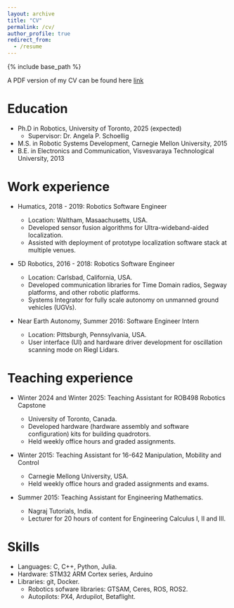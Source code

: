 ```yaml
---
layout: archive
title: "CV"
permalink: /cv/
author_profile: true
redirect_from:
  - /resume
---
```


{% include base_path %}

A PDF version of my CV can be found here [link](../files/abhishek_goudar_cv.pdf)

Education
======
* Ph.D in Robotics, University of Toronto, 2025 (expected)
  * Supervisor: Dr. Angela P. Schoellig
* M.S. in Robotic Systems Development, Carnegie Mellon University, 2015
* B.E. in Electronics and Communication, Visvesvaraya Technological University, 2013


Work experience
======
* Humatics, 2018 - 2019: Robotics Software Engineer
  * Location: Waltham, Masaachusetts, USA.
  * Developed sensor fusion algorithms for Ultra-wideband-aided localization.
  * Assisted with deployment of prototype localization software stack at multiple venues.

* 5D Robotics, 2016 - 2018: Robotics Software Engineer
  * Location: Carlsbad, California, USA.
  * Developed communication libraries for Time Domain radios, Segway platforms, and other robotic platforms.
  * Systems Integrator for fully scale autonomy on unmanned ground vehicles (UGVs).

* Near Earth Autonomy, Summer 2016: Software Engineer Intern
  * Location: Pittsburgh, Pennsylvania, USA.
  * User interface (UI) and hardware driver development for oscillation scanning mode on Riegl Lidars.

Teaching experience
======
* Winter 2024 and Winter 2025: Teaching Assistant for ROB498 Robotics Capstone
  * University of Toronto, Canada.
  * Developed hardware (hardware assembly and software configuration) kits for building quadrotors.
  * Held weekly office hours and graded assignments.

* Winter 2015: Teaching Assistant for 16-642 Manipulation, Mobility and Control
  * Carnegie Mellong University, USA.
  * Held weekly office hours and graded assignments and exams.

* Summer 2015: Teaching Assistant for Engineering Mathematics.
  * Nagraj Tutorials, India.
  * Lecturer for 20 hours of content for Engineering Calculus I, II and III.

Skills
======
* Languages: C, C++, Python, Julia.
* Hardware: STM32 ARM Cortex series, Arduino
* Libraries: git, Docker.
  * Robotics sofware libraries: GTSAM, Ceres, ROS, ROS2.
  * Autopilots: PX4, Ardupilot, Betaflight.

